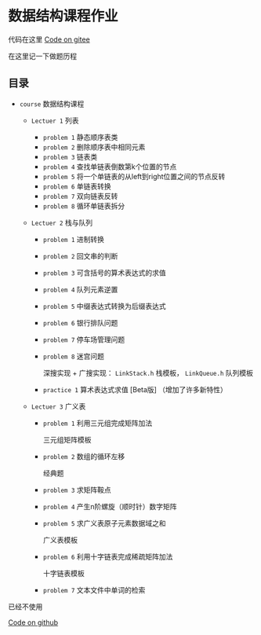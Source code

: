 
# 数据结构课程作业

代码在这里
[Code on gitee](https://gitee.com/Qzx3337/data-structure-course)

在这里记一下做题历程


## 目录

- ```course``` 数据结构课程

  - ```Lectuer 1``` 列表
    - ```problem 1``` 静态顺序表类
    - ```problem 2``` 删除顺序表中相同元素
    - ```problem 3``` 链表类
    - ```problem 4``` 查找单链表倒数第k个位置的节点
    - ```problem 5``` 将一个单链表的从left到right位置之间的节点反转
    - ```problem 6``` 单链表转换
    - ```problem 7``` 双向链表反转
    - ```problem 8``` 循环单链表拆分

  - ```Lectuer 2``` 栈与队列
    - ```problem 1``` 进制转换
    - ```problem 2``` 回文串的判断
    - ```problem 3``` 可含括号的算术表达式的求值
    - ```problem 4``` 队列元素逆置
    - ```problem 5``` 中缀表达式转换为后缀表达式
    - ```problem 6``` 银行排队问题
    - ```problem 7``` 停车场管理问题
    - ```problem 8``` 迷宫问题
      
      深搜实现 + 广搜实现：
      ```LinkStack.h``` 栈模板，
      ```LinkQueue.h``` 队列模板

    - ```practice 1``` 算术表达式求值 [Beta版] （增加了许多新特性）

  - ```Lectuer 3``` 广义表
    - ```problem 1``` 利用三元组完成矩阵加法
      
      三元组矩阵模板

    - ```problem 2``` 数组的循环左移
      
      经典题

    - ```problem 3``` 求矩阵鞍点
    - ```problem 4``` 产生n阶螺旋（顺时针）数字矩阵
    - ```problem 5``` 求广义表原子元素数据域之和
      
      广义表模板

    - ```problem 6``` 利用十字链表完成稀疏矩阵加法
      
      十字链表模板

    - ```problem 7``` 文本文件中单词的检索


  
已经不使用

[Code on github](https://github.com/Qzx3337/data-structure-course)

